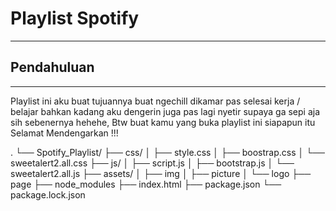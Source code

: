 # Playlist Spotify
----

## Pendahuluan
---
Playlist ini aku buat tujuannya buat ngechill dikamar pas selesai kerja / belajar bahkan kadang aku dengerin juga pas lagi nyetir supaya ga sepi aja sih sebenernya hehehe, Btw buat kamu yang buka playlist ini siapapun itu Selamat Mendengarkan !!!

.
└── Spotify_Playlist/
    ├── css/
    │   ├── style.css
    │   ├── boostrap.css
    │   └── sweetalert2.all.css
    ├── js/
    │   ├── script.js
    │   ├── bootstrap.js
    │   └── sweetalert2.all.js
    ├── assets/
    │   ├── img
    │   ├── picture
    │   └── logo
    ├── page
    ├── node_modules
    ├── index.html
    ├── package.json
    └── package.lock.json
```
